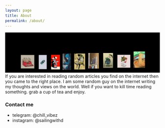 ```yaml
---
layout: page
title: About
permalink: /about/
---
```


![about-bg](https://raw.githubusercontent.com/Dawit-Sh/tea/master/img/about-bg.png)
If you are interested in reading random articles you find on the internet then you came to the right place. I am some random guy on the internet writing my thoughts and views on the world. Well if you want to kill time reading something. grab a cup of tea and enjoy.

### Contact me

- telegram: @chill_vibez
- instagram: @sailingwithd
